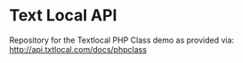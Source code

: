 # Text Local API
Repository for the Textlocal PHP Class demo as provided via: http://api.txtlocal.com/docs/phpclass
